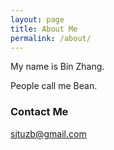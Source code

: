 ```yaml
---
layout: page
title: About Me
permalink: /about/
---
```


My name is Bin Zhang.

People call me Bean.

### Contact Me

[sjtuzb@gmail.com](mailto:sjtuzb@gmail.com)
